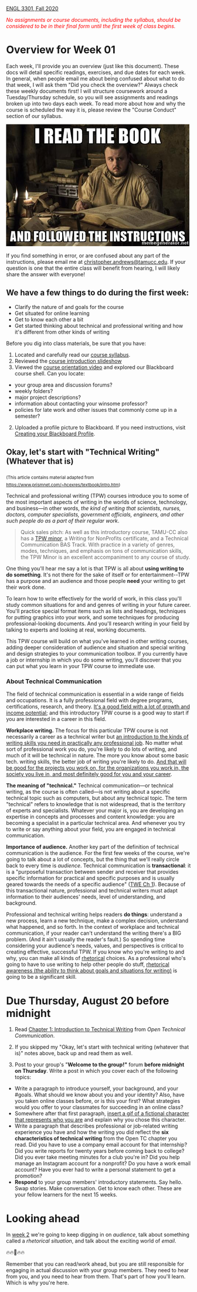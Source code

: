 [ENGL 3301, Fall 2020](../calendar.html)

<span style="color:red;">*No assignments or course documents, including the syllabus, should be considered to be in their final form until the first week of class begins.*</span>

# Overview for Week 01

Each week, I'll provide you an overview (just like this document). These docs will detail specific readings, exercises, and due dates for each week. In general, when people email me about being confused about what to do that week, I will ask them "Did you check the overview?" Always check these weekly documents first! I will structure coursework around a Tuesday/Thursday schedule, so you will see assignments and readings broken up into two days each week. To read more about how and why the course is scheduled the way it is, please review the "Course Conduct" section of our syllabus.

<img src="media/tech-comm-tarly.jpg" title="Always read the instructions" alt="Always read the instructions">

If you find something in error, or are confused about any part of the instructions, please email me at [christopher.andrews@tamucc.edu](mailto:christopher.andrews@tamucc.edu). If your question is one that the entire class will benefit from hearing, I will likely share the answer with everyone!

## We have a few things to do during the first week:

- Clarify the nature of and goals for the course
- Get situated for online learning
- Get to know each other a bit
- Get started thinking about technical and professional writing and how it's different from other kinds of writing

Before you dig into class materials, be sure that you have:

 1. Located and carefully read our [course syllabus](http://cdmandrews.github.io/3301/index.html).
 2. Reviewed the [course introduction slideshow](https://docs.google.com/presentation/d/e/2PACX-1vRHBRH08gulIFo-REid2pU5IuI2cVcrvPBySYbx6nWu6M3sundDfy7ElQPtPh2pG15ie-WZkI2JJwGB/pub?start=false&loop=false&delayms=3000)
 2. Viewed the [course orientation video](https://youtu.be/D6NADNhfLdU) and explored our Blackboard course shell. Can you locate:
   - your group area and discussion forums?
   - weekly folders?
   - major project descriptions?
   - information about contacting your winsome professor?
   - policies for late work and other issues that commonly come up in a semester?
 2. Uploaded a profile picture to Blackboard. If you need instructions, visit [Creating your Blackboard Profile](https://en-us.help.blackboard.com/Learn/9.1_Older_Versions/9.1_2014_and_2015/Student/030_Nav_My_Blackboard/Profiles).

## Okay, let's start with "Technical Writing" (Whatever that is)
<sub>(This article contains material adapted from https://www.prismnet.com/~hcexres/textbook/intro.htm)</sub>

Technical and professional writing (TPW) courses introduce you to some of the most important aspects of writing in the worlds of science, technology, and business—in other words, _the kind of writing that scientists, nurses, doctors, computer specialists, government officials, engineers, and other such people do as a part of their regular work_.

>Quick sales pitch: As well as this introductory course, TAMU-CC also has a [TPW minor](https://catalog.tamucc.edu/preview_program.php?catoid=13&poid=1186), a Writing for NonProfits certificate, and a Technical Communication BAS Track. With practice in a variety of genres, modes, techniques, and emphasis on tons of communication skills, the TPW Minor is an excellent accompaniment to any course of study.

One thing you'll hear me say a lot is that TPW is all about **using writing to do something**. It's not there for the sake of itself or for entertainment--TPW has a purpose and an audience and those people **need** your writing to get their work done.

To learn how to write effectively for the world of work, in this class you'll study common situations for and and genres of writing in your future career. You'll practice special format items such as lists and headings, techniques for putting graphics into your work, and some techniques for producing professional-looking documents. And you'll research writing in your field by talking to experts and looking at real, working documents.

This TPW course will build on what you've learned in other writing courses, adding deeper consideration of audience and situation and special writing and design strategies to your communication toolbox. If you currently have a job or internship in which you do some writing, you'll discover that you can put what you learn in your TPW course to immediate use.

### About Technical Communication
The field of technical communication is essential in a wide range of fields and occupations. It is a fully professional field with degree programs, certifications, research, and theory. [It's a good field with a lot of growth and income potential](https://www.bls.gov/ooh/media-and-communication/technical-writers.htm); and this introductory TPW course is a good way to start if you are interested in a career in this field.

**Workplace writing.** The focus for this particular TPW course is not necessarily a career as a technical writer but [an introduction to the kinds of writing skills you need in practically any professional job](https://medium.com/@kesiparker/business-writing-vs-technical-writing-3389b5648c50). No matter what sort of professional work you do, you're likely to do lots of writing, and much of it will be technical in nature. The more you know about some basic tech. writing skills, the better job of writing you're likely to do. [And that will be good for the projects you work on, for the organizations you work in, the society you live in, and most definitely good for you and your career](https://www.forbes.com/sites/gretasolomon/2018/08/09/why-mastering-writing-skills-can-help-future-proof-your-career).

**The meaning of "technical."** Technical communication—or technical writing, as the course is often called—is not writing about a specific technical topic such as computers, but about any technical topic. The term "technical" refers to knowledge that is not widespread, that is the territory of experts and specialists. Whatever your major is, you are developing an expertise in concepts and processes and content knowledge: you are becoming a specialist in a particular technical area. And whenever you try to write or say anything about your field, you are engaged in technical communication.

**Importance of audience.** Another key part of the definition of technical communication is the audience. For the first few weeks of the course, we're going to talk about a lot of concepts, but the thing that we'll really circle back to every time is _audience_. Technical communication is **transactional**: it is a "purposeful transaction between sender and receiver that provides specific information for practical and specific purposes and is usually geared towards the needs of a specific audience" ([TWE Ch 1](https://pressbooks.bccampus.ca/technicalwriting/part/techcomm/)). Because of this transactional nature, professional and technical writers must adapt information to their audiences' needs, level of understanding, and background.

Professional and technical writing helps readers **do things**: understand a new process, learn a new technique, make a complex decision, understand what happened, and so forth. In the context of workplace and technical communication, if your reader can't understand the writing there's a BIG problem. (And it ain't usually the reader's fault.) So spending time considering your audience's needs, values, and perspectives is critical to creating effective, successful TPW. If you know who you're writing to and why, you can make all kinds of [rhetorical](https://writingcommons.org/section/rhetoric/) choices. As a professional who's going to have to use writing to help other people do stuff, [rhetorical awareness (the ability to think about goals and situations for writing)](https://owl.purdue.edu/owl/subject_specific_writing/professional_technical_writing/effective_workplace_writing/index.html) is going to be a significant skill.

# Due Thursday, August 20 before midnight

1. Read [Chapter 1: Introduction to Technical Writing](https://alg.manifoldapp.org/read/open-technical-communication/section/0debb16b-f623-4033-a47b-973d65ab0961) from _Open Technical Communication_.

2. If you skipped my "Okay, let's start with technical writing (whatever that is)" notes above, back up and read them as well.

3. Post to your group's "<strong>Welcome to the group!"</strong> forum  **before midnight on Thursday**. Write a post in which you cover each of the following topics:
  - Write a paragraph to introduce yourself, your background, and your #goals. What should we know about you and your identity? Also, have you taken online classes before, or is this your first? What strategies would you offer to your classmates for succeeding in an online class?
  - Somewhere after that first paragraph, [insert a gif of a fictional character that represents who you are](https://youtu.be/jp9HA6en5BA) and explain why you chose this character.
  - Write a paragraph that describes professional or job-related writing experience you have and how the writing you did reflect the **six characteristics of technical writing** from the Open TC chapter you read. Did you have to use a company email account for that internship? Did you write reports for twenty years before coming back to college? Did you ever take meeting minutes for a club you're in? Did you help manage an Instagram account for a nonprofit? Do you have a work email account? Have you ever had to write a personal statement to get a promotion?
  - **Respond** to your group members' introductory statements. Say hello. Swap stories. Make conversation. Get to know each other. These are your fellow learners for the next 15 weeks.

# Looking ahead

In [week 2](week-02-notes) we're going to keep digging in on _audience_, talk about something called a _rhetorical situation_, and talk about the exciting world of _email_.

&#x1F525;&#x1F525;&#x1F4E7;&#x1F525;&#x1F525;

Remember that you can read/work ahead, but you are still responsible for engaging in actual discussion with your group members. They need to hear from you, and you need to hear from them. That's part of how you'll learn. Which is why you're here.

